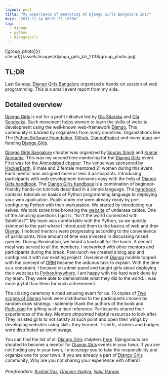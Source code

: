 ```yaml
---
layout: post
title: "My experience of mentoring at Django Girls Bangalore 2017"
date: "2017-11-14 08:01:25 +0530"
tag:
  - django
  - python
  - djangogirls
---
```


![group_photo]({{
site.url}}/assets/images/django_girls_blr_2018/group_photo.jpg)

## TL;DR

Last Sunday, [Django Girls Bangalore][django_girls_bangalore] organized a
hands-on session of web programming. This is a small event report from my side.


## Detailed overview

[Django Girls][django_girls] is not for a profit initiative led by [Ola
Sitarska](http://ola.sitarska.com/) and [Ola
Sendecka](http://blog.sendecka.me/).  Such movement helps women to learn the
skills of website development using the well-known web-framework
[Django][django]. This community is backed by organizers from many countries.
Organizations like The [Python Software
Foundation](https://www.python.org/psf/), [Github](https://github.com),
[DjangoProject][django] and many [more](https://djangogirls.org/#supporters) are
funding [Django Girls][django_girls].

[Django Girls Bangalore][django_girls_bangalore] chapter was organized by
[Sourav Singh](https://twitter.com/MrSouravSingh) and [Kumar
Anirudha](https://anirudha.org/).  This was my second time mentoring for the
[Django Girls][django_girls] event. First was for the [Ahmedabad
chapter](https://djangogirls.org/ahmedabad/). The venue was sponsored by
[HackerEarth](https://www.hackerearth.com). 8 male and 2 female mentored 21
women during this event. Each mentor was assigned more or less 3 participants.
Introducing participants with web development becomes easy with the help of
[Django Girls handbook][handbook].  The [Django Girls handbook][handbook] is a
combination of beginner-friendly hands-on tutorials described in a simple
language. The [handbook][handbook] contains tutorials on basics of Python
programming language to deploying your web application. Pupils under me were
already ready by pre-configuring Python with their workstation. We started by
introducing our selves. We took some time browsing the
[website](http://submarinecablemap.com/) of undersea cables. One of the amusing
questions I got is, “Isn't the world connected with Satellites?”. My team was
comfortable with the Python, so we quickly skimmed to the part where I
introduced them to the basics of web and then [Django][django]. I noticed
mentors were progressing according to the convenience of participants. Nice
amount of time was invested in discussing raised queries. During illumination,
we heard a loud call for the lunch. A decent meal was served to all the members.
I networked with other mentors and participants during the break. Post-lunch we
created a blog app and configured it with our existing project. Overview of
[Django][django] models topped with the concept of
[ORM](https://en.wikipedia.org/wiki/Object-relational_mapping) became the
arduous task to explain.  With the time as a constraint, I focused on admin
panel and taught girls about deploying their websites to
[PythonAnywhere](https://www.pythonanywhere.com/). I am happy with the hard work
done by my team.  They were able to demonstrate what they did to the world. I
was more joyful than them for such achievement.

The closing ceremony turned amusing event for us. 10 copies of [Two scopes of
Django](https://www.twoscoopspress.com) book were distributed to the
participants chosen by random draw strategy.  I solemnly thank the authors of
the book and [Pothi.com](https://pothi.com/) for gifting such a nice reference.
Participants shared their experiences of the day. Mentors pinpointed helpful
resources to look after. They insisted girls to not satisfy at such point and
open their wings by developing websites using skills they learned.  T-shirts,
stickers and badges were distributed as event swags.

You can find the list of all [Django Girls][django_girls] chapters
[here](https://djangogirls.org/events/map/). Djangonauts are shouted to become a
mentor for [Django Girls][django_girls] events in your town. If you are not
finding any in your town, I encourage you to take the responsibility and
organize one for your town. If you are already a part of [Django
Girls][django_girls] community, Why are you not sharing your experience with
others?

###### Proofreaders: [Kushal Das](kushaldas.in), [Dhavan Vaidya](http://codingquark.com/), [Isaul Vargas](https://github.com/Dude-X)

[django_girls_bangalore]: https://djangogirls.org/bangalore/
[django_girls]: https://djangogirls.org/
[django]: https://www.djangoproject.com/
[handbook]: https://tutorial.djangogirls.org/en/
